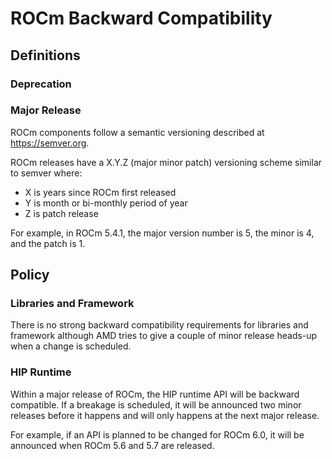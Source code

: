 # ROCm Backward Compatibility

## Definitions

### Deprecation

### Major Release

ROCm components follow a semantic versioning described at https://semver.org.

ROCm releases have a X.Y.Z (major minor patch) versioning scheme similar to semver where:
- X is years since ROCm first released
- Y is month or bi-monthly period of year
- Z is patch release

For example, in ROCm 5.4.1, the major version number is 5, the minor is 4, and the patch is 1.

## Policy

### Libraries and Framework

There is no strong backward compatibility requirements for libraries and framework although AMD tries to give a couple of minor release heads-up when a change is scheduled.

### HIP Runtime

Within a major release of ROCm, the HIP runtime API will be backward compatible. If a breakage is scheduled, it will be announced two minor releases before it happens and will only happens at the next major release.

For example, if an API is planned to be changed for ROCm 6.0, it will be announced when ROCm 5.6 and 5.7 are released.
